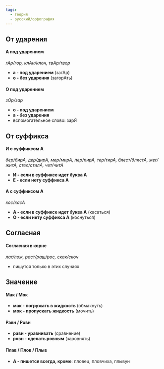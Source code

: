 ```yaml
---
tags:
  - теория
  - русский/орфография
---
```

## От ударения

#### А под ударением
*гАр/гор, клАн/клон, твАр/твор*
- **а - под ударением** (загАр)
- **о - без ударения** (загорАть)

#### О под ударением
*зОр/зар*
- **о - под ударением**
- **а - без ударения**
- вспомогательное слово: зарЯ

## От суффикса

#### И с суффиксом А
*бер/бирА, дер/дирА, мер/мирА, пер/пирА, тер/тирА, блест/блистА, жег/жигА, стел/стилА, чет/читА*
- **И - если в суффиксе идет буква А**
- **Е - если нету суффикса А**

#### А с суффиксом А
*кос/касА*
- **А - если в суффиксе идет буква А** (касаться)
- **О - если нету суффикса А** (коснуться)

## Согласная

#### Согласная в корне
*лаг/лож, раст/ращ/рос, скак/скоч*
- пишутся только в этих случаях

## Значение

#### Мак / Мок
- **мак - погружать в жидкость** (обмакнуть)
- **мок - пропускать жидкость** (мочить)

#### Равн / Ровн
- **равн - уравнивать** (сравнение)
- **ровн - сделать ровным** (заровнять)

#### Плав / Плов / Плыв
- **А - пишется всегда, кроме**:
	пловец, пловчиха, плывун
